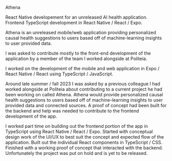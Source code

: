 Athena

React Native developement for an unreleased AI health application. Frontend TypeScript development in React Native / React / Expo.

Athena is an unreleased mobile/web application providing personalized causal health suggestions to users based off of machine-learning insights to user provided data. 

I was asked to contribute mostly to the front-end development of the application by a member of the team I worked alongside at Politeia. 

I worked on the development of the mobile and web application in Expo / React Native / React using TypeScript / JavaScript. 




Around late summer / fall 2023 I was asked by a previous colleague I had worked alongside at Politeia about contributing to a current project he had been working on called Athena. Athena would provide personalized causal health suggestions to users based off of machine-learning insights to user provided data and connected sources. A proof of concept had been built for the backend and help was needed to contribute to the frontend development of the app.

I worked part time on building out the frontend portion of the app in TypeScript using React Native / React / Expo. Started with conceptual design work of the UI/UX to best suit the concept and expected flow of the application. Built out the individual React components in TypeScript / CSS. Finished with a working proof of concept that interacted with the backend. Unfortunately the project was put on hold and is yet to be released.